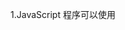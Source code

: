 1.JavaScript 程序可以使用 <script> 标签插入到 HTML 的任何地方。
  浏览器是单线程的，在解析页面时，在遇到script 标签时，会下载和解析script

2.属性：
  （1）type:<script type=…>通常是 type="text/javascript"
       在老的 HTML4 标准中，<script> 标签有 type 属性。通常是 type="text/javascript"。
       现在的 HTML 标准已经默认存在该 type 属性。该属性不是必须的。
  （2）src:要连接的js 脚本路径，可以是当前网站的，也可以是其他网站的

3.注意：
  （1）外部脚本
       一般来说，只有最简单的脚本才嵌入到 HTML。更复杂的脚本存放在单独的文件中。

       使用独立文件的好处是浏览器会下载它，然后将它保存到浏览器的缓存中。

       之后，其他页面想要相同的脚本就会从缓存中获取，而不是下载它。所以文件实际上只会下载一次。

       这可以节省流量，并使得页面更快。
  （2）如果设置了 src属性，script 标签内容将会忽略
       单独的一个 <script> 标签不能同时有 src 属性以及内部包裹代码。

       这将不会工作：

       <script src="file.js">
         alert(1); // the content is ignored, because src is set
       </script>